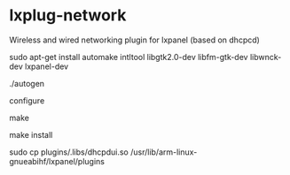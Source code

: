 # lxplug-network
Wireless and wired networking plugin for lxpanel (based on dhcpcd)


sudo apt-get install automake intltool libgtk2.0-dev libfm-gtk-dev libwnck-dev lxpanel-dev


./autogen

configure

make

make install

sudo cp plugins/.libs/dhcpdui.so /usr/lib/arm-linux-gnueabihf/lxpanel/plugins
